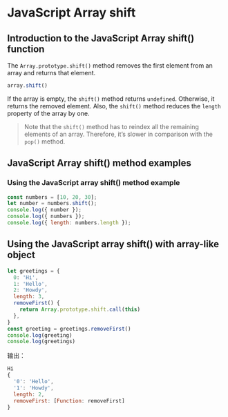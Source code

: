 # JavaScript Array shift

## Introduction to the JavaScript Array shift() function

The `Array.prototype.shift()` method removes the first element from an array and returns that element.

```js
array.shift()
```

If the array is empty, the `shift()` method returns `undefined`. Otherwise, it returns the removed element. Also, the `shift()` method reduces the `length` property of the array by one.

> Note that the `shift()` method has to reindex all the remaining elements of an array. Therefore, it’s slower in comparison with the `pop()` method.

## JavaScript Array shift() method examples

### Using the JavaScript array shift() method example

```js
const numbers = [10, 20, 30];
let number = numbers.shift();
console.log({ number });
console.log({ numbers });
console.log({ length: numbers.length });
```

## Using the JavaScript array shift() with array-like object

```js
let greetings = {
  0: 'Hi',
  1: 'Hello',
  2: 'Howdy',
  length: 3,
  removeFirst() {
    return Array.prototype.shift.call(this)
  },
}
const greeting = greetings.removeFirst()
console.log(greeting)
console.log(greetings)
```

输出：

```js
Hi
{
  '0': 'Hello',
  '1': 'Howdy',
  length: 2,
  removeFirst: [Function: removeFirst]
}
```
